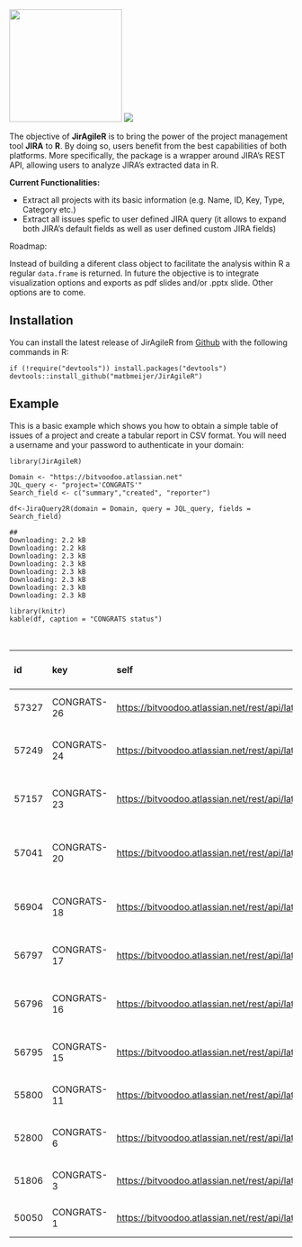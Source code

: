 <img src="https://www.atlassian.com/dam/jcr:e33efd9e-e0b8-4d61-a24d-68a48ef99ed5/Jira%20Software@2x-blue.png" position="right" width="200"/>

<img src="https://travis-ci.org/matbmeijer/JirAgileR.svg?branch=master"/>

The objective of **JirAgileR** is to bring the power of the project
management tool **JIRA** to **R**. By doing so, users benefit from the
best capabilities of both platforms. More specifically, the package is a
wrapper around JIRA’s REST API, allowing users to analyze JIRA’s
extracted data in R.

**Current Functionalities:**

-   Extract all projects with its basic information (e.g. Name, ID, Key,
    Type, Category etc.)
-   Extract all issues spefic to user defined JIRA query (it allows to
    expand both JIRA’s default fields as well as user defined custom
    JIRA fields)

Roadmap:

Instead of building a diferent class object to facilitate the analysis
within R a regular `data.frame` is returned. In future the objective is
to integrate visualization options and exports as pdf slides and/or
.pptx slide. Other options are to come.

Installation
------------

You can install the latest release of JirAgileR from
[Github](https://github.com/matbmeijer/JirAgileR) with the following
commands in R:

    if (!require("devtools")) install.packages("devtools")
    devtools::install_github("matbmeijer/JirAgileR")

Example
-------

This is a basic example which shows you how to obtain a simple table of
issues of a project and create a tabular report in CSV format. You will
need a username and your password to authenticate in your domain:

    library(JirAgileR)

    Domain <- "https://bitvoodoo.atlassian.net"
    JQL_query <- "project='CONGRATS'"
    Search_field <- c("summary","created", "reporter")

    df<-JiraQuery2R(domain = Domain, query = JQL_query, fields = Search_field)

    ## 
    Downloading: 2.2 kB     
    Downloading: 2.2 kB     
    Downloading: 2.3 kB     
    Downloading: 2.3 kB     
    Downloading: 2.3 kB     
    Downloading: 2.3 kB     
    Downloading: 2.3 kB     
    Downloading: 2.3 kB

    library(knitr)
    kable(df, caption = "CONGRATS status")

<table>
<caption>CONGRATS status</caption>
<thead>
<tr class="header">
<th style="text-align: left;">id</th>
<th style="text-align: left;">key</th>
<th style="text-align: left;">self</th>
<th style="text-align: left;">summary</th>
<th style="text-align: left;">created</th>
<th style="text-align: left;">reporter displayName</th>
<th style="text-align: left;">reporter name</th>
<th style="text-align: left;">reporter displayName 1</th>
</tr>
</thead>
<tbody>
<tr class="odd">
<td style="text-align: left;">57327</td>
<td style="text-align: left;">CONGRATS-26</td>
<td style="text-align: left;"><a href="https://bitvoodoo.atlassian.net/rest/api/latest/issue/57327" class="uri">https://bitvoodoo.atlassian.net/rest/api/latest/issue/57327</a></td>
<td style="text-align: left;">Congrats Data Center Checklist</td>
<td style="text-align: left;">2018-11-07</td>
<td style="text-align: left;">Sascha Häusler</td>
<td style="text-align: left;"><a href="mailto:sascha.haeusler@bitvoodoo.ch">sascha.haeusler@bitvoodoo.ch</a></td>
<td style="text-align: left;">Sascha Häusler</td>
</tr>
<tr class="even">
<td style="text-align: left;">57249</td>
<td style="text-align: left;">CONGRATS-24</td>
<td style="text-align: left;"><a href="https://bitvoodoo.atlassian.net/rest/api/latest/issue/57249" class="uri">https://bitvoodoo.atlassian.net/rest/api/latest/issue/57249</a></td>
<td style="text-align: left;">Congrats for Confluence Data Center compatibility</td>
<td style="text-align: left;">2018-09-12</td>
<td style="text-align: left;">Robin Stohler</td>
<td style="text-align: left;">Robin</td>
<td style="text-align: left;">Robin Stohler</td>
</tr>
<tr class="odd">
<td style="text-align: left;">57157</td>
<td style="text-align: left;">CONGRATS-23</td>
<td style="text-align: left;"><a href="https://bitvoodoo.atlassian.net/rest/api/latest/issue/57157" class="uri">https://bitvoodoo.atlassian.net/rest/api/latest/issue/57157</a></td>
<td style="text-align: left;">If max entries is above 100 user icons overlap with Congrats</td>
<td style="text-align: left;">2018-07-03</td>
<td style="text-align: left;">Niklas Becker [bitvoodoo]</td>
<td style="text-align: left;">Niklas</td>
<td style="text-align: left;">Niklas Becker [bitvoodoo]</td>
</tr>
<tr class="even">
<td style="text-align: left;">57041</td>
<td style="text-align: left;">CONGRATS-20</td>
<td style="text-align: left;"><a href="https://bitvoodoo.atlassian.net/rest/api/latest/issue/57041" class="uri">https://bitvoodoo.atlassian.net/rest/api/latest/issue/57041</a></td>
<td style="text-align: left;">“You already congratulated” message missing after refresh</td>
<td style="text-align: left;">2018-03-19</td>
<td style="text-align: left;">Niklas Becker [bitvoodoo]</td>
<td style="text-align: left;">Niklas</td>
<td style="text-align: left;">Niklas Becker [bitvoodoo]</td>
</tr>
<tr class="odd">
<td style="text-align: left;">56904</td>
<td style="text-align: left;">CONGRATS-18</td>
<td style="text-align: left;"><a href="https://bitvoodoo.atlassian.net/rest/api/latest/issue/56904" class="uri">https://bitvoodoo.atlassian.net/rest/api/latest/issue/56904</a></td>
<td style="text-align: left;">Add a dialogue for users that urges them to fill in dates</td>
<td style="text-align: left;">2017-12-05</td>
<td style="text-align: left;">Niklas Becker [bitvoodoo]</td>
<td style="text-align: left;">Niklas</td>
<td style="text-align: left;">Niklas Becker [bitvoodoo]</td>
</tr>
<tr class="even">
<td style="text-align: left;">56797</td>
<td style="text-align: left;">CONGRATS-17</td>
<td style="text-align: left;"><a href="https://bitvoodoo.atlassian.net/rest/api/latest/issue/56797" class="uri">https://bitvoodoo.atlassian.net/rest/api/latest/issue/56797</a></td>
<td style="text-align: left;">Synchronisation with the //Seibert/Media CUP</td>
<td style="text-align: left;">2017-09-26</td>
<td style="text-align: left;">Oliver Strässer</td>
<td style="text-align: left;"><a href="mailto:oliver.straesser@bitvoodoo.ch">oliver.straesser@bitvoodoo.ch</a></td>
<td style="text-align: left;">Oliver Strässer</td>
</tr>
<tr class="odd">
<td style="text-align: left;">56796</td>
<td style="text-align: left;">CONGRATS-16</td>
<td style="text-align: left;"><a href="https://bitvoodoo.atlassian.net/rest/api/latest/issue/56796" class="uri">https://bitvoodoo.atlassian.net/rest/api/latest/issue/56796</a></td>
<td style="text-align: left;">Add an Interface to configure the sync fields</td>
<td style="text-align: left;">2017-09-26</td>
<td style="text-align: left;">Oliver Strässer</td>
<td style="text-align: left;"><a href="mailto:oliver.straesser@bitvoodoo.ch">oliver.straesser@bitvoodoo.ch</a></td>
<td style="text-align: left;">Oliver Strässer</td>
</tr>
<tr class="even">
<td style="text-align: left;">56795</td>
<td style="text-align: left;">CONGRATS-15</td>
<td style="text-align: left;"><a href="https://bitvoodoo.atlassian.net/rest/api/latest/issue/56795" class="uri">https://bitvoodoo.atlassian.net/rest/api/latest/issue/56795</a></td>
<td style="text-align: left;">Synchronisation with the Communardo UPP</td>
<td style="text-align: left;">2017-09-26</td>
<td style="text-align: left;">Oliver Strässer</td>
<td style="text-align: left;"><a href="mailto:oliver.straesser@bitvoodoo.ch">oliver.straesser@bitvoodoo.ch</a></td>
<td style="text-align: left;">Oliver Strässer</td>
</tr>
<tr class="odd">
<td style="text-align: left;">55800</td>
<td style="text-align: left;">CONGRATS-11</td>
<td style="text-align: left;"><a href="https://bitvoodoo.atlassian.net/rest/api/latest/issue/55800" class="uri">https://bitvoodoo.atlassian.net/rest/api/latest/issue/55800</a></td>
<td style="text-align: left;">Display of age for birthday configurable</td>
<td style="text-align: left;">2017-04-05</td>
<td style="text-align: left;">Daniele Talerico</td>
<td style="text-align: left;"><a href="mailto:daniele.talerico@bitvoodoo.ch">daniele.talerico@bitvoodoo.ch</a></td>
<td style="text-align: left;">Daniele Talerico</td>
</tr>
<tr class="even">
<td style="text-align: left;">52800</td>
<td style="text-align: left;">CONGRATS-6</td>
<td style="text-align: left;"><a href="https://bitvoodoo.atlassian.net/rest/api/latest/issue/52800" class="uri">https://bitvoodoo.atlassian.net/rest/api/latest/issue/52800</a></td>
<td style="text-align: left;">Do not display inactive users in Congrats Macro</td>
<td style="text-align: left;">2016-11-24</td>
<td style="text-align: left;">Sharon Funke</td>
<td style="text-align: left;"><a href="mailto:sharon.funke@bitvoodoo.ch">sharon.funke@bitvoodoo.ch</a></td>
<td style="text-align: left;">Sharon Funke</td>
</tr>
<tr class="odd">
<td style="text-align: left;">51806</td>
<td style="text-align: left;">CONGRATS-3</td>
<td style="text-align: left;"><a href="https://bitvoodoo.atlassian.net/rest/api/latest/issue/51806" class="uri">https://bitvoodoo.atlassian.net/rest/api/latest/issue/51806</a></td>
<td style="text-align: left;">Incomplete rendering if placed in tabs</td>
<td style="text-align: left;">2016-10-21</td>
<td style="text-align: left;">Sharon Funke</td>
<td style="text-align: left;"><a href="mailto:sharon.funke@bitvoodoo.ch">sharon.funke@bitvoodoo.ch</a></td>
<td style="text-align: left;">Sharon Funke</td>
</tr>
<tr class="even">
<td style="text-align: left;">50050</td>
<td style="text-align: left;">CONGRATS-1</td>
<td style="text-align: left;"><a href="https://bitvoodoo.atlassian.net/rest/api/latest/issue/50050" class="uri">https://bitvoodoo.atlassian.net/rest/api/latest/issue/50050</a></td>
<td style="text-align: left;">Display current event in the center</td>
<td style="text-align: left;">2016-08-09</td>
<td style="text-align: left;">Oliver Strässer</td>
<td style="text-align: left;"><a href="mailto:oliver.straesser@bitvoodoo.ch">oliver.straesser@bitvoodoo.ch</a></td>
<td style="text-align: left;">Oliver Strässer</td>
</tr>
</tbody>
</table>
